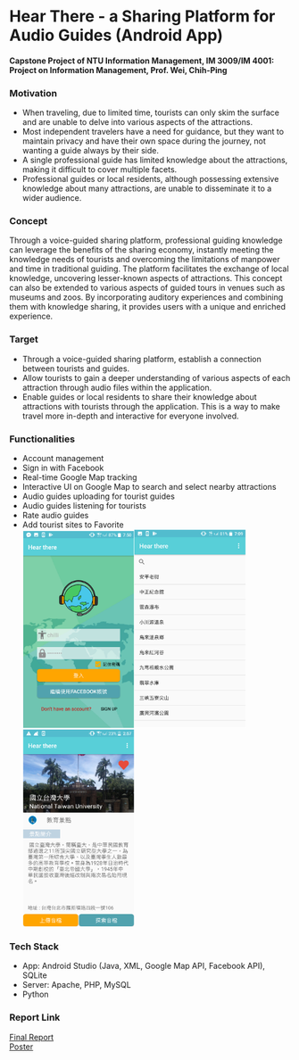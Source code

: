 # Hear There - a Sharing Platform for Audio Guides (Android App)
#### Capstone Project of NTU Information Management, IM 3009/IM 4001: Project on Information Management, Prof. Wei, Chih-Ping

### Motivation
* When traveling, due to limited time, tourists can only skim the surface and are unable to delve into various aspects of the attractions.
* Most independent travelers have a need for guidance, but they want to maintain privacy and have their own space during the journey, not wanting a guide always by their side.
* A single professional guide has limited knowledge about the attractions, making it difficult to cover multiple facets.
* Professional guides or local residents, although possessing extensive knowledge about many attractions, are unable to disseminate it to a wider audience.

### Concept
Through a voice-guided sharing platform, professional guiding knowledge can leverage the benefits of the sharing economy, instantly meeting the knowledge needs of tourists and overcoming the limitations of manpower and time in traditional guiding. The platform facilitates the exchange of local knowledge, uncovering lesser-known aspects of attractions.
This concept can also be extended to various aspects of guided tours in venues such as museums and zoos. By incorporating auditory experiences and combining them with knowledge sharing, it provides users with a unique and enriched experience.

### Target
* Through a voice-guided sharing platform, establish a connection between tourists and guides.
* Allow tourists to gain a deeper understanding of various aspects of each attraction through audio files within the application.
* Enable guides or local residents to share their knowledge about attractions with tourists through the application. This is a way to make travel more in-depth and interactive for everyone involved.

### Functionalities
* Account management
* Sign in with Facebook
* Real-time Google Map tracking
* Interactive UI on Google Map to search and select nearby attractions
* Audio guides uploading for tourist guides
* Audio guides listening for tourists
* Rate audio guides
* Add tourist sites to Favorite <br>
<img width="200" alt="login" src="https://github.com/pakapoo/HearThereAudioPlatform/blob/f7a22e0a6bef8472185f4c9162b79874173af8e0/PresentationReports/login.png"><img width="200" alt="login" src="https://github.com/pakapoo/HearThereAudioPlatform/blob/f7a22e0a6bef8472185f4c9162b79874173af8e0/PresentationReports/list_attraction.png"><img width="200" alt="login" src="https://github.com/pakapoo/HearThereAudioPlatform/blob/f7a22e0a6bef8472185f4c9162b79874173af8e0/PresentationReports/site.png">

### Tech Stack
* App: Android Studio (Java, XML, Google Map API, Facebook API), SQLite
* Server: Apache, PHP, MySQL
* Python

### Report Link
[Final Report](PresentationReports/Hear%20There-Prof%20Wei.pptx) \
[Poster](PresentationReports/Poster.pdf)
